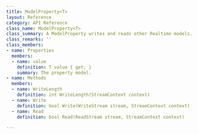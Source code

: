 ```yaml
---
title: ModelProperty<T>
layout: Reference
category: API Reference
class_name: ModelProperty<T>
class_summary: A ModelProperty writes and reads other Realtime models.
class_remarks: ''
class_members:
- name: Properties
  members:
  - name: value
    definition: T value { get; }
    summary: The property model.
- name: Methods
  members:
  - name: WriteLength
    definition: int WriteLength(StreamContext context)
  - name: Write
    definition: bool Write(WriteStream stream, StreamContext context)
  - name: Read
    definition: bool Read(ReadStream stream, StreamContext context)

---
```

